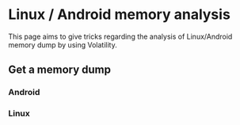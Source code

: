 # Linux / Android memory analysis
This page aims to give tricks regarding the analysis of Linux/Android memory dump by using Volatility.
## Get a memory dump
### Android
### Linux
